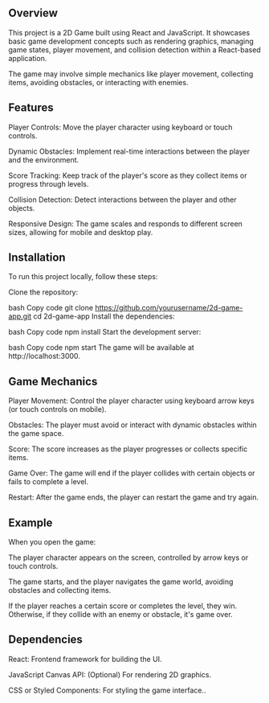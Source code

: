 ## Overview

This project is a 2D Game built using React and JavaScript. It showcases basic game development concepts such as rendering graphics, managing game states, player movement, and collision detection within a React-based application.

The game may involve simple mechanics like player movement, collecting items, avoiding obstacles, or interacting with enemies.

## Features

Player Controls: Move the player character using keyboard or touch controls.

Dynamic Obstacles: Implement real-time interactions between the player and the environment.

Score Tracking: Keep track of the player's score as they collect items or progress through levels.

Collision Detection: Detect interactions between the player and other objects.

Responsive Design: The game scales and responds to different screen sizes, allowing for mobile and desktop play.


## Installation
To run this project locally, follow these steps:

Clone the repository:

bash
Copy code
git clone https://github.com/yourusername/2d-game-app.git
cd 2d-game-app
Install the dependencies:

bash
Copy code
npm install
Start the development server:

bash
Copy code
npm start
The game will be available at http://localhost:3000.

## Game Mechanics

Player Movement: Control the player character using keyboard arrow keys (or touch controls on mobile).

Obstacles: The player must avoid or interact with dynamic obstacles within the game space.

Score: The score increases as the player progresses or collects specific items.

Game Over: The game will end if the player collides with certain objects or fails to complete a level.

Restart: After the game ends, the player can restart the game and try again.


## Example
When you open the game:

The player character appears on the screen, controlled by arrow keys or touch controls.

The game starts, and the player navigates the game world, avoiding obstacles and collecting items.

If the player reaches a certain score or completes the level, they win. Otherwise, if they collide with an enemy or obstacle, it's game over.

## Dependencies

React: Frontend framework for building the UI.

JavaScript Canvas API: (Optional) For rendering 2D graphics.

CSS or Styled Components: For styling the game interface..
